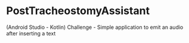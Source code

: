 # PostTracheostomyAssistant
(Android Studio - Kotlin) Challenge - Simple application to emit an audio after inserting a text 

